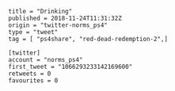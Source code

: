 ```
title = "Drinking"
published = 2018-11-24T11:31:32Z
origin = "twitter-norms_ps4"
type = "tweet"
tag = [ "ps4share", "red-dead-redemption-2",]

[twitter]
account = "norms_ps4"
first_tweet = "1066293233142169600"
retweets = 0
favourites = 0
```

<p class='image'><img src='https://mnf.m17s.net/2018/11/24/Dsw8CtqW0AADWlr.jpg' alt=''></p>


